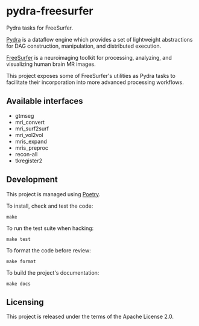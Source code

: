# pydra-freesurfer

Pydra tasks for FreeSurfer.

[Pydra] is a dataflow engine which provides a set of lightweight abstractions
for DAG construction, manipulation, and distributed execution.

[FreeSurfer] is a neuroimaging toolkit for processing, analyzing, and
visualizing human brain MR images.

This project exposes some of FreeSurfer's utilities as Pydra tasks to
facilitate their incorporation into more advanced processing workflows.

## Available interfaces

- gtmseg
- mri_convert
- mri_surf2surf
- mri_vol2vol
- mris_expand
- mris_preproc
- recon-all
- tkregister2

## Development

This project is managed using [Poetry].

To install, check and test the code:

```console
make
```

To run the test suite when hacking:

```console
make test
```

To format the code before review:

```console
make format
```

To build the project's documentation:

```console
make docs
```

## Licensing

This project is released under the terms of the Apache License 2.0.


[Pydra]: https://nipype.github.io/pydra
[Freesurfer]: https://surfer.nmr.mgh.harvard.edu
[Poetry]: https://python-poetry.org

